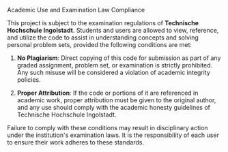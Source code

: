Academic Use and Examination Law Compliance

This project is subject to the examination regulations of **Technische Hochschule Ingolstadt**. 
Students and users are allowed to view, reference, and utilize the code to assist in understanding 
concepts and solving personal problem sets, provided the following conditions are met:

1. **No Plagiarism**: Direct copying of this code for submission as part of any graded assignment, 
   problem set, or examination is strictly prohibited. Any such misuse will be considered a 
   violation of academic integrity policies.
   
2. **Proper Attribution**: If the code or portions of it are referenced in academic work, proper 
   attribution must be given to the original author, and any use should comply with the academic 
   honesty guidelines of Technische Hochschule Ingolstadt.
   
Failure to comply with these conditions may result in disciplinary action under the institution's 
examination laws. It is the responsibility of each user to ensure their work adheres to these 
standards.
